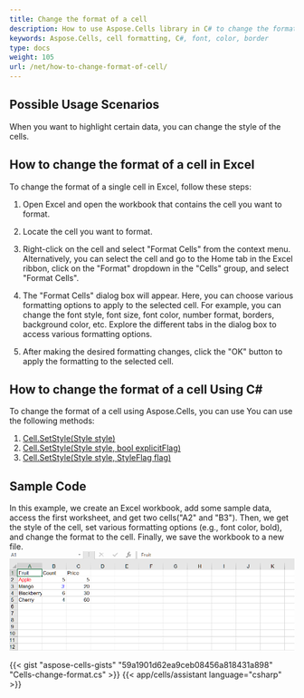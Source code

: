 ```yaml
---
title: Change the format of a cell
description: How to use Aspose.Cells library in C# to change the formatting of cells, including font, color, border, etc. By adjusting these properties, you have more control over how cells look and appear.
keywords: Aspose.Cells, cell formatting, C#, font, color, border
type: docs
weight: 105
url: /net/how-to-change-format-of-cell/
---
```



## **Possible Usage Scenarios**
When you want to highlight certain data, you can change the style of the cells.

## **How to change the format of a cell in Excel**

To change the format of a single cell in Excel, follow these steps:

1. Open Excel and open the workbook that contains the cell you want to format.

2. Locate the cell you want to format.

3. Right-click on the cell and select "Format Cells" from the context menu. Alternatively, you can select the cell and go to the Home tab in the Excel ribbon, click on the "Format" dropdown in the "Cells" group, and select "Format Cells".

4. The "Format Cells" dialog box will appear. Here, you can choose various formatting options to apply to the selected cell. For example, you can change the font style, font size, font color, number format, borders, background color, etc. Explore the different tabs in the dialog box to access various formatting options.

5. After making the desired formatting changes, click the "OK" button to apply the formatting to the selected cell.


## **How to change the format of a cell Using C#**

To change the format of a cell using Aspose.Cells, you can use You can use the following methods:
1. [Cell.SetStyle(Style style)](https://reference.aspose.com/cells/net/aspose.cells/cell/setstyle/#setstyle)
2. [Cell.SetStyle(Style style, bool explicitFlag)](https://reference.aspose.com/cells/net/aspose.cells/cell/setstyle/#setstyle_2)
3. [Cell.SetStyle(Style style, StyleFlag flag)](https://reference.aspose.com/cells/net/aspose.cells/cell/setstyle/#setstyle_1)


## **Sample Code**
In this example, we create an Excel workbook, add some sample data, access the first worksheet, and get two cells("A2" and "B3"). Then, we get the style of the cell, set various formatting options (e.g., font color, bold), and change the format to the cell. Finally, we save the workbook to a new file.
![todo:image_alt_text](change-format.png)

{{< gist "aspose-cells-gists" "59a1901d62ea9ceb08456a818431a898" "Cells-change-format.cs" >}}
{{< app/cells/assistant language="csharp" >}}